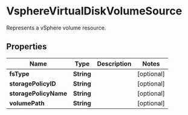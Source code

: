 

# VsphereVirtualDiskVolumeSource

Represents a vSphere volume resource.
## Properties

Name | Type | Description | Notes
------------ | ------------- | ------------- | -------------
**fsType** | **String** |  |  [optional]
**storagePolicyID** | **String** |  |  [optional]
**storagePolicyName** | **String** |  |  [optional]
**volumePath** | **String** |  |  [optional]



